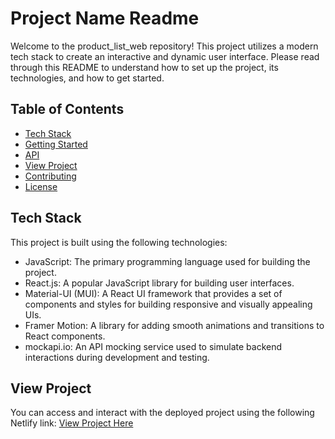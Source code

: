 # Project Name Readme

Welcome to the product_list_web repository! This project utilizes a modern tech stack to create an interactive and dynamic user interface. Please read through this README to understand how to set up the project, its technologies, and how to get started.

## Table of Contents
- [Tech Stack](#tech-stack)
- [Getting Started](#getting-started)
- [API](#api)
- [View Project](#view-project)
- [Contributing](#contributing)
- [License](#license)

## Tech Stack
This project is built using the following technologies:

- JavaScript: The primary programming language used for building the project.
- React.js: A popular JavaScript library for building user interfaces.
- Material-UI (MUI): A React UI framework that provides a set of components and styles for building responsive and visually appealing UIs.
- Framer Motion: A library for adding smooth animations and transitions to React components.
- mockapi.io: An API mocking service used to simulate backend interactions during development and testing.

## View Project
You can access and interact with the deployed project using the following Netlify link:
[View Project Here](https://nazrinatayeva-ecommerce.netlify.app/)
